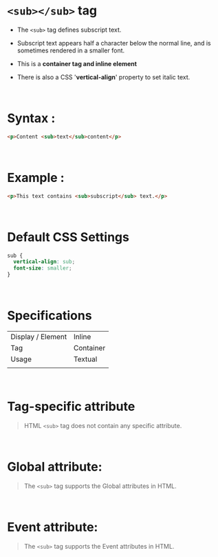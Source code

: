 # `<sub></sub>` tag

- The `<sub>` tag defines subscript text.

* Subscript text appears half a character below the normal line, and is sometimes rendered in a smaller font.

* This is a **container tag and inline element**

* There is also a CSS '**vertical-align**' property to set italic text.

&nbsp;

# Syntax :

```html
<p>Content <sub>text</sub>content</p>
```

&nbsp;

# Example :

```html
<p>This text contains <sub>subscript</sub> text.</p>
```

&nbsp;

# Default CSS Settings

```css
sub {
  vertical-align: sub;
  font-size: smaller;
}
```

&nbsp;

# Specifications

|                   |           |
| ----------------- | --------- |
| Display / Element | Inline    |
| Tag               | Container |
| Usage             | Textual   |
|                   |           |

&nbsp;

# Tag-specific attribute

> HTML `<sub>` tag does not contain any specific attribute.

&nbsp;

# Global attribute:

> The `<sub>` tag supports the Global attributes in HTML.

&nbsp;

# Event attribute:

> The `<sub>` tag supports the Event attributes in HTML.
